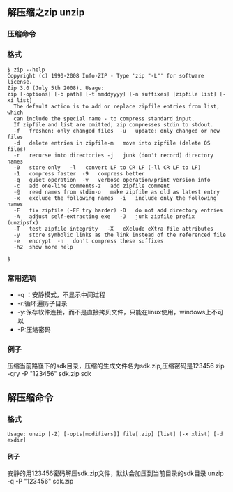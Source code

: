 ## 解压缩之zip unzip

### 压缩命令

### 格式
    
    $ zip --help
    Copyright (c) 1990-2008 Info-ZIP - Type 'zip "-L"' for software license.
    Zip 3.0 (July 5th 2008). Usage:
    zip [-options] [-b path] [-t mmddyyyy] [-n suffixes] [zipfile list] [-xi list]
      The default action is to add or replace zipfile entries from list, which
      can include the special name - to compress standard input.
      If zipfile and list are omitted, zip compresses stdin to stdout.
      -f   freshen: only changed files  -u   update: only changed or new files
      -d   delete entries in zipfile-m   move into zipfile (delete OS files)
      -r   recurse into directories -j   junk (don't record) directory names
      -0   store only   -l   convert LF to CR LF (-ll CR LF to LF)
      -1   compress faster  -9   compress better
      -q   quiet operation  -v   verbose operation/print version info
      -c   add one-line comments-z   add zipfile comment
      -@   read names from stdin-o   make zipfile as old as latest entry
      -x   exclude the following names  -i   include only the following names
      -F   fix zipfile (-FF try harder) -D   do not add directory entries
      -A   adjust self-extracting exe   -J   junk zipfile prefix (unzipsfx)
      -T   test zipfile integrity   -X   eXclude eXtra file attributes
      -y   store symbolic links as the link instead of the referenced file
      -e   encrypt  -n   don't compress these suffixes
      -h2  show more help
      
    $

### 常用选项
- -q ：安静模式，不显示中间过程
- -r:循环遍历子目录
- -y:保存软件连接，而不是直接拷贝文件，只能在linux使用，windows上不可以
- -P:压缩密码


### 例子

压缩当前路径下的sdk目录，压缩的生成文件名为sdk.zip,压缩密码是123456
    zip -qry -P "123456" sdk.zip sdk


## 解压缩命令

### 格式
    Usage: unzip [-Z] [-opts[modifiers]] file[.zip] [list] [-x xlist] [-d exdir]


#### 例子
安静的用123456密码解压sdk.zip文件，默认会加压到当前目录的sdk目录
    unzip -q -P "123456" sdk.zip
